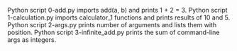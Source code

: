 Python script 0-add.py imports add(a, b) and prints 1 + 2 = 3.
Python script 1-calculation.py imports calculator_1 functions and prints results of 10 and 5.
Python script 2-args.py prints number of arguments and lists them with position.
Python script 3-infinite_add.py prints the sum of command-line args as integers.
